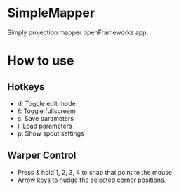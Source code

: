 # SimpleMapper
Simply projection mapper openFrameworks app.

# How to use

## Hotkeys
- d: Toggle edit mode
- f: Toggle fullscreem
- s: Save parameters
- l: Load parameters
- p: Show spout settings

## Warper Control
- Press & hold 1, 2, 3, 4 to snap that point to the mouse
- Arrow keys to nudge the selected corner positions.
